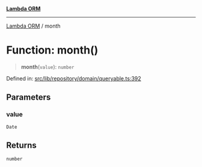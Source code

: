 [**Lambda ORM**](../README.md)

***

[Lambda ORM](../README.md) / month

# Function: month()

> **month**(`value`): `number`

Defined in: [src/lib/repository/domain/queryable.ts:392](https://github.com/lambda-orm/lambdaorm-base/blob/54d568062b637a6aed5442a048b140146d1f573b/src/lib/repository/domain/queryable.ts#L392)

## Parameters

### value

`Date`

## Returns

`number`
